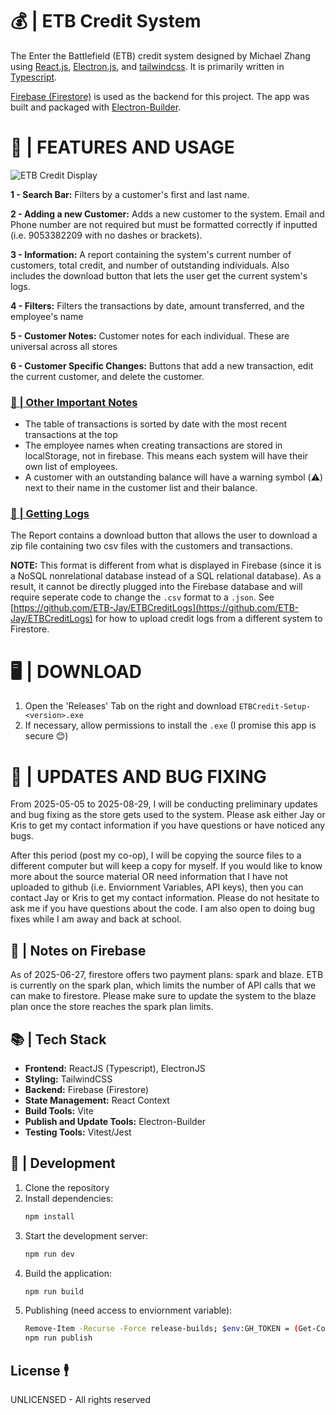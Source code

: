 # 💰 | ETB Credit System
The Enter the Battlefield (ETB) credit system designed by Michael Zhang using [React.js](https://react.dev/), [Electron.js](https://www.electronjs.org/), and [tailwindcss](https://tailwindcss.com/). It is primarily written in [Typescript](https://www.typescriptlang.org/).

[Firebase (Firestore)](https://firebase.google.com/) is used as the backend for this project. The app was built and packaged with [Electron-Builder](https://www.electron.build/index.html).

# 📝 | FEATURES AND USAGE
![ETB Credit Display](https://github.com/user-attachments/assets/60b37b05-3f5a-41ec-9138-0baa79119deb)


**1 - Search Bar:** Filters by a customer's first and last name. 

**2 - Adding a new Customer:** Adds a new customer to the system. Email and Phone number are not required but must be formatted correctly if inputted (i.e. 9053382209 with no dashes or brackets). 

**3 - Information:** A report containing the system's current number of customers, total credit, and number of outstanding individuals. Also includes the download button that lets the user get the current system's logs. 

**4 - Filters:** Filters the transactions by date, amount transferred, and the employee's name

**5 - Customer Notes:** Customer notes for each individual. These are universal across all stores

**6 - Customer Specific Changes:** Buttons that add a new transaction, edit the current customer, and delete the customer.

### <ins>🤔 | Other Important Notes</ins>
- The table of transactions is sorted by date with the most recent transactions at the top
- The employee names when creating transactions are stored in localStorage, not in firebase. This means each system will have their own list of employees. 
- A customer with an outstanding balance will have a warning symbol (⚠️) next to their name in the customer list and their balance.

### <ins>📰 | Getting Logs</ins>	 
The Report contains a download button that allows the user to download a zip file containing two csv files with the customers and transactions. 

**NOTE:** This format is different from what is displayed in Firebase (since it is a NoSQL nonrelational database instead of a SQL relational database). As a result, it cannot be directly plugged into the Firebase database and will require seperate code to change the `.csv` format to a `.json`. See [https://github.com/ETB-Jay/ETBCreditLogs](https://github.com/ETB-Jay/ETBCreditLogs) for how to upload credit logs from a different system to Firestore. 

# 🖥️ | DOWNLOAD 
1. Open the 'Releases' Tab on the right and download `ETBCredit-Setup-<version>.exe`
2. If necessary, allow permissions to install the `.exe` (I promise this app is secure 😊)

# 🐛 | UPDATES AND BUG FIXING
From 2025-05-05 to 2025-08-29, I will be conducting preliminary updates and bug fixing as the store gets used to the system. Please ask either Jay or Kris to get my contact information if you have questions or have noticed any bugs.

After this period (post my co-op), I will be copying the source files to a different computer but will keep a copy for myself. If you would like to know more about the source material OR need information that I have not uploaded to github (i.e. Enviornment Variables, API keys), then you can contact Jay or Kris to get my contact information. Please do not hesitate to ask me if you have questions about the code. I am also open to doing bug fixes while I am away and back at school.

## 📓 | Notes on Firebase
As of 2025-06-27, firestore offers two payment plans: spark and blaze. ETB is currently on the spark plan, which limits the number of API calls that we can make to firestore. Please make sure to update the system to the blaze plan once the store reaches the spark plan limits. 

## 📚 | Tech Stack 
- **Frontend:** ReactJS (Typescript), ElectronJS
- **Styling:** TailwindCSS
- **Backend:** Firebase (Firestore)
- **State Management:** React Context
- **Build Tools:** Vite
- **Publish and Update Tools:** Electron-Builder
- **Testing Tools:** Vitest/Jest

## 🛒 | Development 
1. Clone the repository
2. Install dependencies:
   ```bash
   npm install
   ```
3. Start the development server:
   ```bash
   npm run dev
   ```
4. Build the application:
   ```bash
   npm run build
   ```
5. Publishing (need access to enviornment variable):
   ```bash
   Remove-Item -Recurse -Force release-builds; $env:GH_TOKEN = (Get-Content .env | Select-String "GH_TOKEN").ToString().Split("=")[1].Trim()
   npm run publish
   ```
   
## License 🕴️

UNLICENSED - All rights reserved
